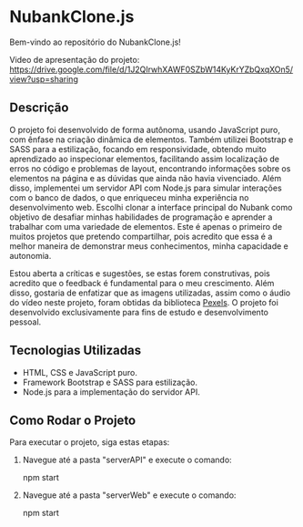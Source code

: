 
# NubankClone.js

Bem-vindo ao repositório do NubankClone.js!

Video de apresentação do projeto: https://drive.google.com/file/d/1J2QIrwhXAWF0SZbW14KyKrYZbQxqXOn5/view?usp=sharing
## Descrição

O projeto foi desenvolvido de forma autônoma, usando JavaScript puro, com ênfase na criação dinâmica de elementos. Também utilizei Bootstrap e SASS para a estilização, focando em responsividade,  obtendo muito aprendizado ao inspecionar elementos, facilitando assim localização de erros no código e problemas de layout, encontrando informações sobre os elementos na página e as dúvidas que ainda não havia vivenciado.
 Além disso, implementei um servidor API com Node.js para simular interações com o banco de dados,  o que enriqueceu minha experiência no desenvolvimento web. Escolhi clonar a interface principal do Nubank como  objetivo de desafiar minhas habilidades de programação e aprender a trabalhar com uma variedade de elementos. Este é apenas o primeiro de muitos projetos que pretendo compartilhar, pois acredito que essa é a melhor maneira de demonstrar meus conhecimentos, minha capacidade e autonomia.

Estou aberta a críticas e sugestões, se estas forem construtivas, pois acredito que o feedback é fundamental para o meu crescimento.
Além disso, gostaria de enfatizar que as imagens utilizadas, assim como o áudio do vídeo neste projeto, foram obtidas da biblioteca [Pexels](https://www.pexels.com/pt-br). O projeto foi desenvolvido exclusivamente para fins de estudo e desenvolvimento pessoal.


## Tecnologias Utilizadas

- HTML, CSS e JavaScript puro.
- Framework Bootstrap e SASS para estilização.
- Node.js para a implementação do servidor API.

## Como Rodar o Projeto

Para executar o projeto, siga estas etapas:

1. Navegue até a pasta "serverAPI" e execute o comando:

   npm start

2. Navegue até a pasta "serverWeb" e execute o comando:

   npm start
